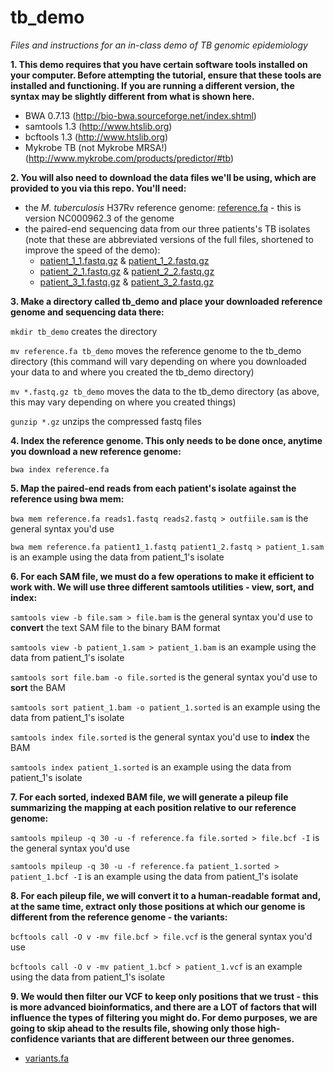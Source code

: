 # tb_demo
*Files and instructions for an in-class demo of TB genomic epidemiology*

**1. This demo requires that you have certain software tools installed on your computer. Before attempting the tutorial, ensure that these tools are installed and functioning. If you are running a different version, the syntax may be slightly different from what is shown here.**
* BWA 0.7.13 (http://bio-bwa.sourceforge.net/index.shtml)
* samtools 1.3 (http://www.htslib.org)
* bcftools 1.3 (http://www.htslib.org)
* Mykrobe TB (not Mykrobe MRSA!) (http://www.mykrobe.com/products/predictor/#tb)
    
    
**2. You will also need to download the data files we'll be using, which are provided to you via this repo. You'll need:**
- the *M. tuberculosis* H37Rv reference genome: [reference.fa](reference.ga) - this is version NC000962.3 of the genome 
- the paired-end sequencing data from our three patients's TB isolates (note that these are abbreviated versions of the full files, shortened to improve the speed of the demo): 
  - [patient_1_1.fastq.gz](patient_1_1.fastq.gz) & [patient_1_2.fastq.gz](patient_1_2.fastq.gz)
  - [patient_2_1.fastq.gz](patient_2_1.fastq.gz) & [patient_2_2.fastq.gz](patient_2_2.fastq.gz)
  - [patient_3_1.fastq.gz](patient_3_1.fastq.gz) & [patient_3_2.fastq.gz](patient_3_2.fastq.gz)


**3. Make a directory called tb_demo and place your downloaded reference genome and sequencing data there:**

`mkdir tb_demo` creates the directory

`mv reference.fa tb_demo` moves the reference genome to the tb_demo directory (this command will vary depending on where you downloaded your data to and where you created the tb_demo directory)

`mv *.fastq.gz tb_demo` moves the data to the tb_demo directory (as above, this may vary depending on where you created things)

`gunzip *.gz` unzips the compressed fastq files


**4. Index the reference genome. This only needs to be done once, anytime you download a new reference genome:**

`bwa index reference.fa` 


**5. Map the paired-end reads from each patient's isolate against the reference using bwa mem:**

`bwa mem reference.fa reads1.fastq reads2.fastq > outfiile.sam` is the general syntax you'd use

`bwa mem reference.fa patient1_1.fastq patient1_2.fastq > patient_1.sam` is an example using the data from patient_1's isolate


**6. For each SAM file, we must do a few operations to make it efficient to work with. We will use three different samtools utilities - view, sort, and index:**

`samtools view -b file.sam > file.bam` is the general syntax you'd use to **convert** the text SAM file to the binary BAM format

`samtools view -b patient_1.sam > patient_1.bam` is an example using the data from patient_1's isolate

`samtools sort file.bam -o file.sorted` is the general syntax you'd use to **sort** the BAM 

`samtools sort patient_1.bam -o patient_1.sorted` is an example using the data from patient_1's isolate

`samtools index file.sorted` is the general syntax you'd use to **index** the BAM 

`samtools index patient_1.sorted` is an example using the data from patient_1's isolate


**7. For each sorted, indexed BAM file, we will generate a pileup file summarizing the mapping at each position relative to our reference genome:**

`samtools mpileup -q 30 -u -f reference.fa file.sorted > file.bcf -I` is the general syntax you'd use

`samtools mpileup -q 30 -u -f reference.fa patient_1.sorted > patient_1.bcf -I` is an example using the data from patient_1's isolate


**8. For each pileup file, we will convert it to a human-readable format and, at the same time, extract only those positions at which our genome is different from the reference genome - the variants:**

`bcftools call -O v -mv file.bcf > file.vcf` is the general syntax you'd use

`bcftools call -O v -mv patient_1.bcf > patient_1.vcf` is an example using the data from patient_1's isolate

**9. We would then filter our VCF to keep only positions that we trust - this is more advanced bioinformatics, and there are a LOT of factors that will influence the types of filtering you might do. For demo purposes, we are going to skip ahead to the results file, showing only those high-confidence variants that are different between our three genomes.**
- [variants.fa](variants.fa) 

